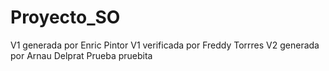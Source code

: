 # Proyecto_SO
V1 generada por Enric Pintor
V1 verificada por Freddy Torrres
V2 generada por Arnau Delprat
Prueba
pruebita 